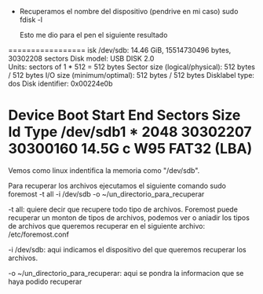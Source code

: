 - Recuperamos el nombre del dispositivo (pendrive en mi caso)
	sudo fdisk -l

  Esto me dio para el pen el siguiente resultado

=================
isk /dev/sdb: 14.46 GiB, 15514730496 bytes, 30302208 sectors
Disk model: USB DISK 2.0    
Units: sectors of 1 * 512 = 512 bytes
Sector size (logical/physical): 512 bytes / 512 bytes
I/O size (minimum/optimal): 512 bytes / 512 bytes
Disklabel type: dos
Disk identifier: 0x00224e0b

Device     Boot Start      End  Sectors  Size Id Type
/dev/sdb1  *     2048 30302207 30300160 14.5G  c W95 FAT32 (LBA)
=================

Vemos como linux indentifica la memoria como "/dev/sdb".

Para recuperar los archivos ejecutamos el siguiente comando
sudo foremost -t all -i /dev/sdb -o ~/un_directorio_para_recuperar

-t all: quiere decir que recupere todo tipo de archivos. Foremost puede recuperar un monton de tipos de archivos, podemos ver o aniadir los tipos de archivos que queremos recuperar en el siguiente archivo: /etc/foremost.conf

-i /dev/sdb: aqui indicamos el dispositivo del que queremos recuperar los archivos.

-o ~/un_directorio_para_recuperar: aqui se pondra la informacion que se haya podido recuperar

